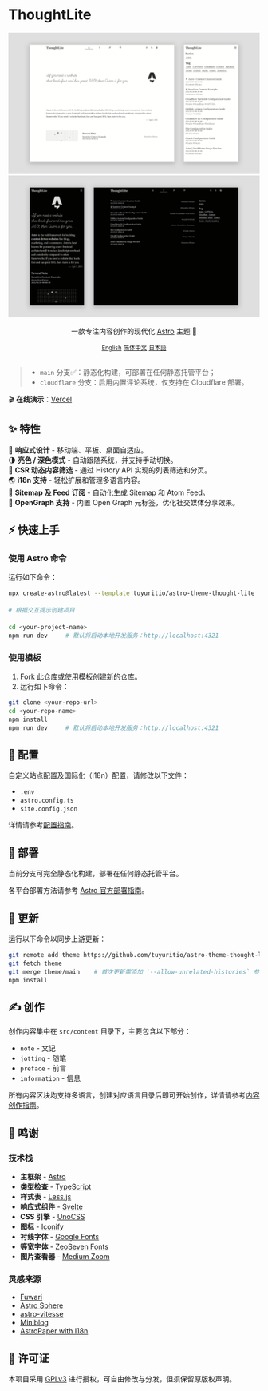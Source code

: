 # ThoughtLite

<div align="center">
    <img src=".github/assets/preview-light.webp">
    <img src=".github/assets/preview-dark.webp">
    <p></p>
    <p>一款专注内容创作的现代化 <a href="https://astro.build/">Astro</a> 主题 🌟</p>
    <small><a href="README.md">English</a></small> <small><ins>简体中文</ins></small> <small><a href="README.ja.md">日本語</a></small>
</div>

<br />

> - `main` 分支✅：静态化构建，可部署在任何静态托管平台；
> - `cloudflare` 分支：启用内置评论系统，仅支持在 Cloudflare 部署。

🎬 **在线演示**：[Vercel](https://thought-lite.vercel.app/zh-cn/)

## ✨ 特性

📱 **响应式设计** - 移动端、平板、桌面自适应。\
🌗 **亮色 / 深色模式** - 自动跟随系统，并支持手动切换。\
📃 **CSR 动态内容筛选** - 通过 History API 实现的列表筛选和分页。\
🌏 **i18n 支持** - 轻松扩展和管理多语言内容。\
📰 **Sitemap 及 Feed 订阅** - 自动化生成 Sitemap 和 Atom Feed。\
🔗 **OpenGraph 支持** - 内置 Open Graph 元标签，优化社交媒体分享效果。

## ⚡️ 快速上手

### 使用 Astro 命令

运行如下命令：

```sh
npx create-astro@latest --template tuyuritio/astro-theme-thought-lite

# 根据交互提示创建项目

cd <your-project-name>
npm run dev     # 默认将启动本地开发服务：http://localhost:4321
```

### 使用模板

1. [Fork](https://github.com/tuyuritio/astro-theme-thought-lite/fork) 此仓库或使用模板[创建新的仓库](https://github.com/new?template_name=astro-theme-thought-lite&template_owner=tuyuritio)。
2. 运行如下命令：

```sh
git clone <your-repo-url>
cd <your-repo-name>
npm install
npm run dev     # 默认将启动本地开发服务：http://localhost:4321
```

## 🔧 配置

自定义站点配置及国际化（i18n）配置，请修改以下文件：

- `.env`
- `astro.config.ts`
- `site.config.json`

详情请参考[配置指南](src/content/note/zh-cn/configuration.md)。

## 🚀 部署

当前分支可完全静态化构建，部署在任何静态托管平台。

各平台部署方法请参考 [Astro 官方部署指南](https://docs.astro.build/zh-cn/guides/deploy/)。

## 🔄 更新

运行以下命令以同步上游更新：

```sh
git remote add theme https://github.com/tuyuritio/astro-theme-thought-lite.git
git fetch theme
git merge theme/main    # 首次更新需添加 `--allow-unrelated-histories` 参数
npm install
```

## ✍️ 创作

创作内容集中在 `src/content` 目录下，主要包含以下部分：

- `note` - 文记
- `jotting` - 随笔
- `preface` - 前言
- `information` - 信息

所有内容区块均支持多语言，创建对应语言目录后即可开始创作，详情请参考[内容创作指南](src/content/note/zh-cn/content.md)。

## 🙏 鸣谢

### 技术栈

- **主框架** - [Astro](https://astro.build/)
- **类型检查** - [TypeScript](https://www.typescriptlang.org/)
- **样式表** - [Less.js](https://lesscss.org/)
- **响应式组件** - [Svelte](https://svelte.dev/)
- **CSS 引擎** - [UnoCSS](https://unocss.dev/)
- **图标** - [Iconify](https://iconify.design/)
- **衬线字体** - [Google Fonts](https://fonts.google.com/)
- **等宽字体** - [ZeoSeven Fonts](https://fonts.zeoseven.com/)
- **图片查看器** - [Medium Zoom](https://github.com/francoischalifour/medium-zoom)

### 灵感来源

- [Fuwari](https://github.com/saicaca/fuwari)
- [Astro Sphere](https://github.com/markhorn-dev/astro-sphere)
- [astro-vitesse](https://github.com/adrian-ub/astro-vitesse)
- [Miniblog](https://github.com/nicholasdly/miniblog)
- [AstroPaper with I18n](https://github.com/yousef8/astro-paper-i18n)

## 📜 许可证

本项目采用 [GPLv3](LICENSE) 进行授权，可自由修改与分发，但须保留原版权声明。
